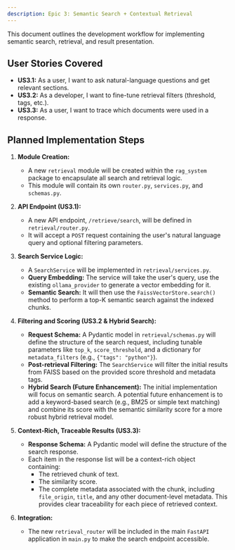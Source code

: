 ```yaml
---
description: Epic 3: Semantic Search + Contextual Retrieval
---
```


This document outlines the development workflow for implementing semantic search, retrieval, and result presentation.

## User Stories Covered

- **US3.1:** As a user, I want to ask natural-language questions and get relevant sections.
- **US3.2:** As a developer, I want to fine-tune retrieval filters (threshold, tags, etc.).
- **US3.3:** As a user, I want to trace which documents were used in a response.

## Planned Implementation Steps

1.  **Module Creation:**

    - A new `retrieval` module will be created within the `rag_system` package to encapsulate all search and retrieval logic.
    - This module will contain its own `router.py`, `services.py`, and `schemas.py`.

2.  **API Endpoint (US3.1):**

    - A new API endpoint, `/retrieve/search`, will be defined in `retrieval/router.py`.
    - It will accept a `POST` request containing the user's natural language query and optional filtering parameters.

3.  **Search Service Logic:**

    - A `SearchService` will be implemented in `retrieval/services.py`.
    - **Query Embedding:** The service will take the user's query, use the existing `ollama_provider` to generate a vector embedding for it.
    - **Semantic Search:** It will then use the `FaissVectorStore.search()` method to perform a top-K semantic search against the indexed chunks.

4.  **Filtering and Scoring (US3.2 & Hybrid Search):**

    - **Request Schema:** A Pydantic model in `retrieval/schemas.py` will define the structure of the search request, including tunable parameters like `top_k`, `score_threshold`, and a dictionary for `metadata_filters` (e.g., `{"tags": "python"}`).
    - **Post-retrieval Filtering:** The `SearchService` will filter the initial results from FAISS based on the provided score threshold and metadata tags.
    - **Hybrid Search (Future Enhancement):** The initial implementation will focus on semantic search. A potential future enhancement is to add a keyword-based search (e.g., BM25 or simple text matching) and combine its score with the semantic similarity score for a more robust hybrid retrieval model.

5.  **Context-Rich, Traceable Results (US3.3):**

    - **Response Schema:** A Pydantic model will define the structure of the search response.
    - Each item in the response list will be a context-rich object containing:
      - The retrieved chunk of text.
      - The similarity score.
      - The complete metadata associated with the chunk, including `file_origin`, `title`, and any other document-level metadata. This provides clear traceability for each piece of retrieved context.

6.  **Integration:**
    - The new `retrieval_router` will be included in the main `FastAPI` application in `main.py` to make the search endpoint accessible.
